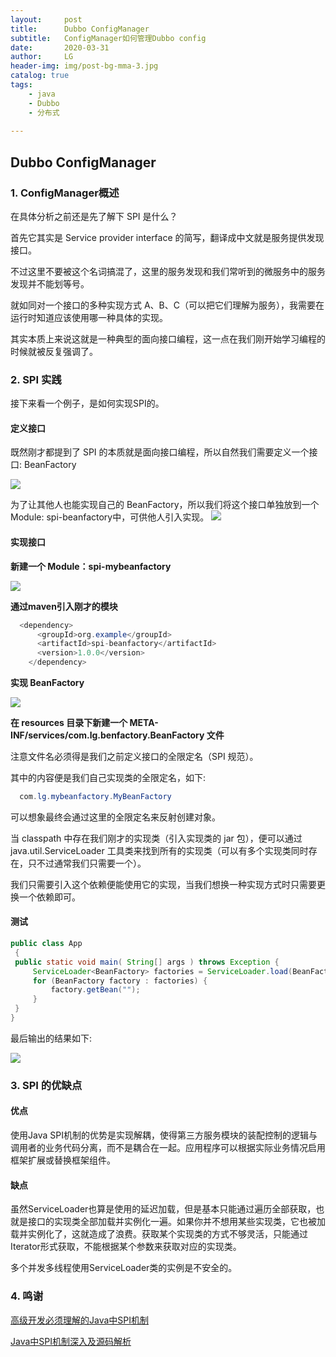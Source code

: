 ```yaml
---
layout:     post
title:      Dubbo ConfigManager
subtitle:   ConfigManager如何管理Dubbo config
date:       2020-03-31
author:     LG
header-img: img/post-bg-mma-3.jpg
catalog: true
tags:
    - java
    - Dubbo
    - 分布式
    
---
```




## Dubbo ConfigManager


### 1. ConfigManager概述

在具体分析之前还是先了解下 SPI 是什么？

首先它其实是 Service provider interface 的简写，翻译成中文就是服务提供发现接口。

不过这里不要被这个名词搞混了，这里的服务发现和我们常听到的微服务中的服务发现并不能划等号。

就如同对一个接口的多种实现方式 A、B、C（可以把它们理解为服务），我需要在运行时知道应该使用哪一种具体的实现。

其实本质上来说这就是一种典型的面向接口编程，这一点在我们刚开始学习编程的时候就被反复强调了。

### 2. SPI 实践

接下来看一个例子，是如何实现SPI的。

#### 定义接口

既然刚才都提到了 SPI 的本质就是面向接口编程，所以自然我们需要定义一个接口: BeanFactory

![](https://tva1.sinaimg.cn/large/008eGmZEgy1gnv76lpnfyj30u00wmacp.jpg)

为了让其他人也能实现自己的 BeanFactory，所以我们将这个接口单独放到一个 Module: spi-beanfactory中，可供他人引入实现。
![](https://tva1.sinaimg.cn/large/008eGmZEgy1gnv76mo4eaj30iu0e2t93.jpg)

#### 实现接口
**新建一个 Module：spi-mybeanfactory**

![](https://tva1.sinaimg.cn/large/008eGmZEgy1gnv76ospt2j30nm0m4js9.jpg)

**通过maven引入刚才的模块**

```java
  <dependency>
      <groupId>org.example</groupId>
      <artifactId>spi-beanfactory</artifactId>
      <version>1.0.0</version>
    </dependency>
```

**实现 BeanFactory**

![](https://tva1.sinaimg.cn/large/008eGmZEgy1gnv76vrhlkj30xz0u0q58.jpg)

**在 resources 目录下新建一个 META-INF/services/com.lg.benfactory.BeanFactory 文件**

注意文件名必须得是我们之前定义接口的全限定名（SPI 规范）。

其中的内容便是我们自己实现类的全限定名，如下:
 
```java
  com.lg.mybeanfactory.MyBeanFactory
```

可以想象最终会通过这里的全限定名来反射创建对象。

当 classpath 中存在我们刚才的实现类（引入实现类的 jar 包），便可以通过 java.util.ServiceLoader 工具类来找到所有的实现类（可以有多个实现类同时存在，只不过通常我们只需要一个）。

我们只需要引入这个依赖便能使用它的实现，当我们想换一种实现方式时只需要更换一个依赖即可。
  
#### 测试
 
   ```java
public class App 
    {
    public static void main( String[] args ) throws Exception {
        ServiceLoader<BeanFactory> factories = ServiceLoader.load(BeanFactory.class);
        for (BeanFactory factory : factories) {
            factory.getBean("");
        }
    }
}
   ```
最后输出的结果如下:

  ![](https://tva1.sinaimg.cn/large/008eGmZEgy1gnv76xoyjqj30rs0da74h.jpg)

### 3. SPI 的优缺点

#### 优点

使用Java SPI机制的优势是实现解耦，使得第三方服务模块的装配控制的逻辑与调用者的业务代码分离，而不是耦合在一起。应用程序可以根据实际业务情况启用框架扩展或替换框架组件。

#### 缺点

虽然ServiceLoader也算是使用的延迟加载，但是基本只能通过遍历全部获取，也就是接口的实现类全部加载并实例化一遍。如果你并不想用某些实现类，它也被加载并实例化了，这就造成了浪费。获取某个实现类的方式不够灵活，只能通过Iterator形式获取，不能根据某个参数来获取对应的实现类。

多个并发多线程使用ServiceLoader类的实例是不安全的。


### 4. 鸣谢

[高级开发必须理解的Java中SPI机制](https://www.jianshu.com/p/46b42f7f593c)

[Java中SPI机制深入及源码解析](https://cxis.me/2017/04/17/Java%E4%B8%ADSPI%E6%9C%BA%E5%88%B6%E6%B7%B1%E5%85%A5%E5%8F%8A%E6%BA%90%E7%A0%81%E8%A7%A3%E6%9E%90/)